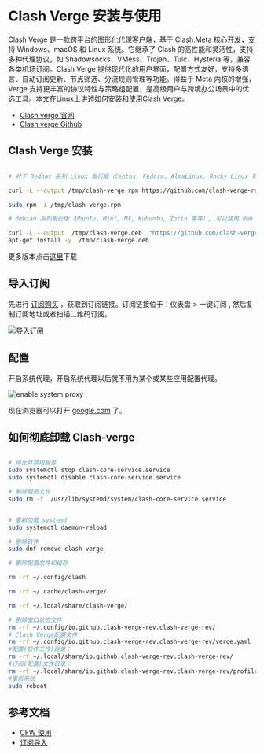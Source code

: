 # Clash Verge 安装与使用

Clash Verge 是一款跨平台的图形化代理客户端，基于 Clash.Meta 核心开发，支持 Windows、macOS 和 Linux 系统。它继承了 Clash 的高性能和灵活性，支持多种代理协议，如 Shadowsocks、VMess、Trojan、Tuic、Hysteria 等，兼容各类机场订阅。Clash Verge 提供现代化的用户界面，配置方式友好，支持多语言、自动订阅更新、节点筛选、分流规则管理等功能。得益于 Meta 内核的增强，Verge 支持更丰富的协议特性与策略组配置，是高级用户与跨境办公场景中的优选工具。本文在Linux上讲述如何安装和使用Clash Verge。

- [Clash verge 官网](https://getclashvergerev.org/)
- [Clash verge Github](https://github.com/clash-verge-rev/clash-verge-rev)

## Clash Verge 安装

```bash

# 对于 Redhat 系列 Linux 发行版（Centos, Fedora, AlmaLinux, Rocky Linux 等）, 可以使用 rpm 安装包进行安装

curl -L --output /tmp/clash-verge.rpm https://github.com/clash-verge-rev/clash-verge-rev/releases/download/v2.2.3/Clash.Verge-2.2.3-1.x86_64.rpm

sudo rpm -i /tmp/clash-verge.rpm

# debian 系列发行版（Ubuntu, Mint, MX, Kubuntu, Zorin 等等）, 可以使用 deb 安装包进行安装

curl -L --output  /tmp/clash-verge.deb  "https://github.com/clash-verge-rev/clash-verge-rev/releases/download/v2.2.3/Clash.Verge_2.2.3_amd64.deb"
apt-get install -y  /tmp/clash-verge.deb 

```

更多版本点击[这里](https://github.com/clash-verge-rev/clash-verge-rev/releases/)下载


## 导入订阅

先进行 [订阅购买](https://serv011.20250710.top/#/plan) ，获取到订阅链接。订阅链接位于：仪表盘 > 一键订阅 , 然后复制订阅地址或者扫描二维码订阅。

![导入订阅](https://getclashvergerev.org/assets/remote_url.C_pIdA2k.gif)

## 配置

开启系统代理，开启系统代理以后就不用为某个或某些应用配置代理。

![enable system proxy](clash-verge-system-proxy-300x138.png)

现在浏览器可以打开 [google.com](https://www.google.com/) 了。

## 如何彻底卸载 Clash-verge

```bash

# 停止并禁用服务
sudo systemctl stop clash-core-service.service
sudo systemctl disable clash-core-service.service

# 删除服务文件
sudo rm -f  /usr/lib/systemd/system/clash-core-service.service


# 重新加载 systemd
sudo systemctl daemon-reload

# 删除软件
sudo dnf remove clash-verge

# 删除配置文件和缓存

rm -rf ~/.config/clash

rm -rf ~/.cache/clash-verge/

rm -rf ~/.local/share/clash-verge/

# 删除窗口状态文件
rm -rf ~/.config/io.github.clash-verge-rev.clash-verge-rev/
# Clash Verge配置文件
rm -rf ~/.config/io.github.clash-verge-rev.clash-verge-rev/verge.yaml
#配置(软件工作)目录：
rm -rf ~/.local/share/io.github.clash-verge-rev.clash-verge-rev/
#订阅(配置)文件目录：
rm -rf ~/.local/share/io.github.clash-verge-rev.clash-verge-rev/profiles/
#重启系统
sudo reboot
```

## 参考文档

- [CFW 使用](https://docs.mebi.me/docs/cfw-for-linux)
- [订阅导入](https://getclashvergerev.org/guide/profile)
